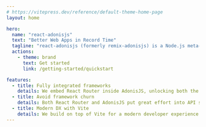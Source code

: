 ```yaml
---
# https://vitepress.dev/reference/default-theme-home-page
layout: home

hero:
  name: "react-adonisjs"
  text: "Better Web Apps in Record Time"
  tagline: "react-adonisjs (formerly remix-adonisjs) is a Node.js meta-framework that combines React Router and AdonisJS for a best-in-class application stack"
  actions:
    - theme: brand
      text: Get started
      link: /getting-started/quickstart

features:
  - title: Fully integrated frameworks
    details: We embed React Router inside AdonisJS, unlocking both the frontend magic of React Router and the robust backend ecosystem of AdonisJS
  - title: Avoid framework churn
    details: Both React Router and AdonisJS put great effort into API stability and following web standards.
  - title: Modern DX with Vite
    details: We build on top of Vite for a modern developer experience
---
```

